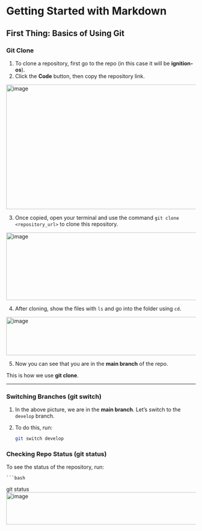 # Getting Started with Markdown

## First Thing: Basics of Using Git

### Git Clone

1. To clone a repository, first go to the repo (in this case it will be **ignition-os**).  
2. Click the **Code** button, then copy the repository link.

<img width="559" height="332" alt="image" src="https://github.com/user-attachments/assets/e49f0f11-ded7-41a9-a113-e058c2ff53e2" />

3. Once copied, open your terminal and use the command `git clone <repository_url>` to clone this repository.

<img width="1018" height="180" alt="image" src="https://github.com/user-attachments/assets/a0186b85-5cb9-4df6-9589-9204a18ff245" />

4. After cloning, show the files with `ls` and go into the folder using `cd`.

<img width="646" height="102" alt="image" src="https://github.com/user-attachments/assets/db9c6094-2494-4a52-bbfa-5d2051fbcfd7" />

5. Now you can see that you are in the **main branch** of the repo.  

 This is how we use **git clone**.

---

### Switching Branches (git switch)

1. In the above picture, we are in the **main branch**. Let’s switch to the `develop` branch.  
2. To do this, run:  

   ```bash
   git switch develop

### Checking Repo Status (git status)

To see the status of the repository, run:

    ```bash
   git status
<img width="670" height="86" alt="image" src="https://github.com/user-attachments/assets/649a3235-f7b2-4765-b2f5-2e76d1ec75f1" />

